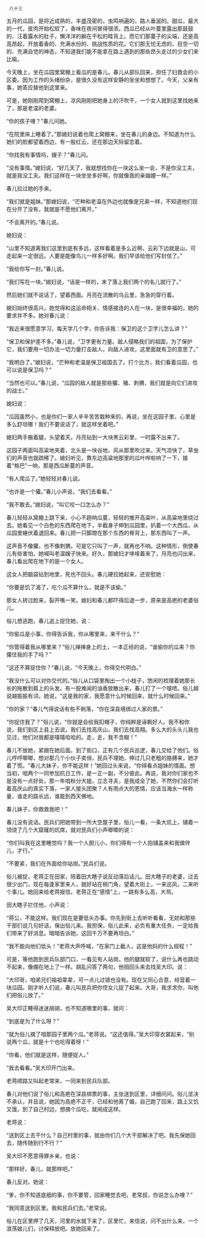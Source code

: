      八十三 

   五月的瓜园，是将近成熟的，丰盛茂密的，虫鸣响遍的，路人垂涎的。甜瓜，最大的一代，皮肉开始松软了，香味在夜间冒得很浓。西瓜已经从叶蔓里露出那鼓鼓的、汪着露水的肚子，懒洋洋的躺在干松的畦背上。而它们那蔓子的尖端，还是高高昂起，开放着香的、充满水份的、挑战性质的花。它们那无忧无虑的、目空一切的、充满自觉的神态，不知道我们能不能拿在路上遇到的那些昂头走过的少女们来比喻。 

   今天晚上，坐在瓜园里窝棚上看瓜的是春儿。春儿从部队回来，担任了妇救会的小区委。因为工作的头绪纷杂，是很久没有这样安静的坐坐和想想了。今天，父亲有事，她答应替他到这里来。 

   可是，她刚刚爬到窝棚上，凉风刚刚把她身上的汗吹干，一个女人就到这里找她来了，那是老温的老婆。 

   “你的孩子哩？”春儿问她。 

   “在院里床上睡着了。”那媳妇说着也爬上窝棚来，坐在春儿的身边。不知道为什么她们的脸都望着西边，有一股红云，还在那边天际留恋着。 

   “你找我有事情吗，嫂子？”春儿问。 

   “没有事情。”媳妇说，“好几天了，我就想找你在一块这么坐一会，不是你没工夫，就是我没工夫。我们这样在一块坐坐多好啊，你就像我的亲妯娌一样。” 

   春儿拉过她的手来。 

   “我们就是姐妹。”那媳妇说，“芒种和老温在外边也就像是兄弟一样，不知道他们现在分开了没有，我就是不愿他们离开。” 

   “不会离开的。”春儿说。 

   媳妇说： 

   “山里不知道离我们这里到底有多远，这样看着是多么近啊，云彩下边就是山，可走起来一定很远。人要是能像鸟儿一样多好啊。我们早该给他们写封信了。” 

   “我给你写一封。”春儿说。 

   “我们写在一块。”媳妇说，“话是一样的，末了落上我们两个的名儿就行了。” 

   然后她们就不说话了，望着西面。月亮在流散的乌云里，急急的穿行着。 

   媳妇始终很高兴，她觉得和这运命相关、情感接连的人在一块，是很幸福的，她的要求并不多。她对春儿说： 

   “我近来很愿意学习，每天学几个字，你告诉我：保卫的这个卫字儿怎么讲？” 

   “保卫和保护差不多。”春儿说，“卫字更有力量。敌人侵略我们的祖国，为了保护它，我们要用一切办法一切力量打击敌人，向敌人进攻，这里面就有卫的意思了。” 

   “我明白了。”媳妇说，“芒种和老温是保卫祖国去了。打个比方，我们看着瓜园，也可以说是保卫吗？” 

   “当然也可以。”春儿说，“瓜园的敌人就是那些獾、猪、刺猬，我们就是向它们进攻的战士。” 

   媳妇说： 

   “瓜园虽然小，也是你们一家人辛辛苦苦栽种来的，再说，坐在这园子里，心里是多么舒坦哪！我们不要说话了，就这样坐着吧。” 

   媳妇两手搬着腿，头望着天。月亮钻到一大块黑云彩里，一时露不出来了。 

   这园子两面叫高粱地夹着，北头是一块谷地，风从那里吹过来。天气凉快了，草虫们的声音也就疏稀了。媳妇听见，靠东边高粱地那里的瓜叶哗啦响了一下，接着“格巴”一响，那是西瓜断蔓的声音。 

   “有人爬瓜了。”她轻轻对春儿说。 

   “也许是一个獾。”春儿小声说，“我们去看看。” 

   “我不敢去。”媳妇说，“叫它咬一口怎么办？” 

   春儿轻轻从窝棚上跳下来，小心不趟响瓜蔓，轻轻的推开高粱叶，从高粱地里绕过去。她看见一个白色的东西爬在地下，半截身子伸到瓜园里，扒着一个大西瓜，从瓜园里蜷伏着退回来。春儿把一只脚蹬在那个东西的脊背上，那东西叫了一声。 

   这声音不像獾，也不像刺猬。可是它只叫了一声，就再也不响。这种情形，倒使春儿有些害怕，她喊叫老温嫂子快来。好久，那媳妇才哆嗦着来了，月亮也闪出来，春儿看出爬在地下的是一个女人。 

   这女人把脑袋钻到地里，死也不回头。春儿硬拉她起来，还安慰她： 

   “你要是饥了渴了，吃个瓜不算什么，就是不该偷。” 

   那女人转过脸来，裂开嘴一笑。媳妇和春儿都吓得后退一步，原来是高疤的老婆俗儿。 

   俗儿想逃跑，春儿追上捉住她，说： 

   “你偷瓜是小事，你得告诉我，你从哪里来，来干什么？” 

   “你管得着我从哪里来？”俗儿掸掸身上的土，一本正经的说，“谁偷你的瓜来？你攥住我的手了吗？” 

   “这还不算捉住你？”春儿说，“今天晚上，你得交代明白。” 

   “我没什么可以对你交代的。”俗儿从口袋里掏出一个小栊子，悠闲的梳理着她那长长的拖散到肩上的头发。有一股难闻的油香放散出来，春儿打了一个嚏喷。俗儿越说越振振有词，她说，“这是我的家，我愿意什么时候回来，就什么时候回来。” 

   “你的家？”春儿气得说话有些不俐落，“你在深县境绑过人家的票。” 

   “你捉住我了？”俗儿说，“你就是会给我扣帽子，你纯粹是诬赖好人。我不和你说，我们到区上县上去说，我们去找高庆山，我们去找高翔。多么大的头头儿我也见过，他们对我都是嘻嘻哈哈的。走，走，我不含糊！” 

   春儿不放她，紧跟在她后面。到了街口，正有几个民兵巡逻，春儿交给了他们。俗儿哼哼唧唧，想对那几个小伙子卖俏，民兵不理她，伸过几只老粗的胳膊来，她才着了慌。“春儿大妹子，你不能这样！”她回过头来说，“你得看点姐妹的情面。想当初，咱两个一同参加抗日工作，是一正一副，不分彼此。再说，我对你们家也不是没有一点好处，那一年咱秋分大姐，立志寻夫，是我成全了她，不然你们会打听着高庆山的真实下落，一家人接头团聚？人有雨点大的恩情，应该当海水一样称量，谁走的路长远，谁能到西天佛地。 

   春儿妹子，你救救我吧！” 

   春儿没有说话。民兵们把她带到一所大空屋子里，俗儿一看，一条大炕上，铺着一领烧了几个大窟窿的炕席，就对民兵们小声唧唧的说： 

   “你们叫我在这里睡觉吗？我一个人胆儿小，你们得有一个人抱铺盖来和我做伴儿，才行。” 

   “不要紧，我们在外面给你站岗。”民兵们说。 

   俗儿被捉，老蒋正在田家，陪着田大瞎子说反动落后话儿。田大瞎子的老婆，过去很少出门，现在每逢家里来人，就好站在梢门角，望着大街上，一来巡风，二来听个事儿。她回来给老蒋报信。老蒋正在“感情”上，一跳有多么高，大骂。 

   田大瞎子拦住他，小声说： 

   “蒋公，不能这样。我们现在是要低头办事。你先到街上去听听看看，无妨和那些干部们说几句好话，保出俗儿来。我担保，俗儿此来，必负有重大任务，一定给我们带来了好消息。暗暗告诉她，这回千万不要再坦白。” 

   “我不能向他们低头！”老蒋大声呼喊，“在家门上截人，这是他妈的什么规程！” 

   可是，等他跑到民兵队部门口，一看见有人站岗，他的腿就软了，说什么再也跳动不起来，像绷在地上了一样。胡乱问答了两句，他扭回头来去找吴大印。说： 

   “大印哥，咱弟兄们祖祖辈辈，可一点儿过错也没有。现在又同心合意，经营着一块瓜园。刚才听人们说，春儿叫民兵把你侄女儿捉了起来。大哥，我求求你，叫他们把俗儿放了。” 

   吴大印正睡得迷迷胡胡，也不知道哪里的事，就问： 

   “到底是为了什么呀？” 

   “就为俗儿摘了咱那园子里两个瓜。”老蒋说。“这还值得。”吴大印穿衣裳起来，“别说两个瓜，就是十个也吃得着呀！” 

   “你看，他们就是这样，随便捉人。” 

   “我去看看。”吴大印开门出来。 

   老蒋顺路又叫起老常来，一同来到民兵队部。 

   春儿对他们说了俗儿和高疤在深县绑票的事，主张送到区里，详细问问。俗儿坚决不承认，并且说，她因为高疤不正干，已经和他离了婚，自己跑了回来，路上又饥又饿，到了自己村边，想摘个瓜吃，就闹成这样。 

   老蒋说： 

   “送到区上去干什么？自己村里的事，就由你们几个大干部解决了吧。我先保她回去，随传随到行不行？” 

   吴大印不愿意得罪乡亲，也说： 

   “那样好，春儿，就那样吧。” 

   春儿反对。她说： 

   “爹，你不知道底细的事，你不要管，回家睡觉去吧。老常叔，你说怎么办哩？” 

   “我同意送到区里。我和民兵们去。”老常说。 

   俗儿在区里押了几天，河里的水就下来了，区里忙，来信说，问不出什么来，一个浪荡娘儿们，讨保释放吧。放她回来了。 

